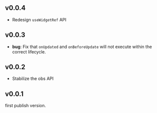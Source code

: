 ## v0.0.4

- Redesign `useWidgetRef` API

## v0.0.3

- **bug**: Fix that `onUpdated` and `onBeforeUpdate` will not execute within the correct lifecycle.

## v0.0.2

- Stabilize the obs API

## v0.0.1

first publish version.
